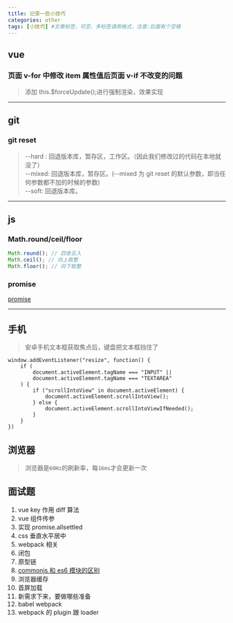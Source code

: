 ```yaml
---
title: 记录一些小技巧
categories: other
tags: [小技巧] #文章标签，可空，多标签请用格式，注意:后面有个空格
---
```


## vue

### 页面 v-for 中修改 item 属性值后页面 v-if 不改变的问题

> 添加 this.$forceUpdate();进行强制渲染，效果实现

---

## git

### git reset

> --hard : 回退版本库，暂存区，工作区。（因此我们修改过的代码在本地就没了）<br>
> --mixed: 回退版本库，暂存区。(--mixed 为 git reset 的默认参数，即当任何参数都不加的时候的参数)<br>
> --soft: 回退版本库。

---

## js

### Math.round/ceil/floor

```javascript
Math.round(); // 四舍五入
Math.ceil(); // 向上取整
Math.floor(); // 向下取整
```

### promise

[promise](/2020/12/01/js-promise/)

---

## 手机

> 安卓手机文本框获取焦点后，键盘把文本框挡住了

```
window.addEventListener("resize", function() {
    if (
        document.activeElement.tagName === "INPUT" ||
        document.activeElement.tagName === "TEXTAREA"
    ) {
        if ("scrollIntoView" in document.activeElement) {
            document.activeElement.scrollIntoView();
        } else {
            document.activeElement.scrollIntoViewIfNeeded();
        }
    }
})
```

## 浏览器

> 浏览器是`60Hz`的刷新率，每`16ms`才会更新一次

## 面试题

1. vue key 作用 diff 算法
2. vue 组件传参
3. 实现 promise.allsettled
4. css 垂直水平居中
5. webpack 相关
6. 闭包
7. 原型链
8. [commonjs 和 es6 模块的区别]('./commonjs-es6Module.md')
9. 浏览器缓存
10. 首屏加载
11. 新需求下来，要做哪些准备
12. babel webpack
13. webpack 的 plugin 跟 loader

